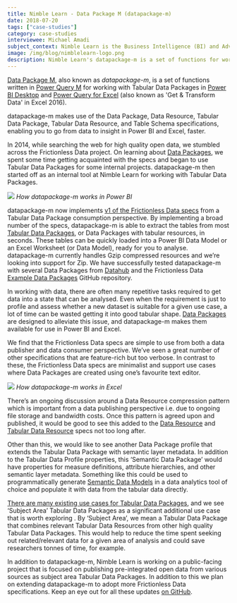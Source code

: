 ```yaml
---
title: Nimble Learn - Data Package M (datapackage-m)
date: 2018-07-20
tags: ["case-studies"]
category: case-studies
interviewee: Michael Amadi
subject_context: Nimble Learn is the Business Intelligence (BI) and Advanced Analytics consultancy behind datapackage-m, a set of functions for working with Tabular Data Packages in Power BI Desktop and Power Query for Excel.
image: /img/blog/nimblelearn-logo.png
description: Nimble Learn's datapackage-m is a set of functions for working with Tabular Data Packages in Power BI Desktop and Power Query for Excel.
---
```


[Data Package M](https://github.com/nimblelearn/datapackage-m), also known as *datapackage-m*, is a set of functions written in [Power Query M](https://docs.microsoft.com/en-us/powerquery-m/) for working with Tabular Data Packages in [Power BI Desktop](https://powerbi.microsoft.com/en-us/desktop/) and [Power Query for Excel](https://support.office.com/en-us/article/introduction-to-microsoft-power-query-for-excel-6e92e2f4-2079-4e1f-bad5-89f6269cd605) (also known as 'Get & Transform Data' in Excel 2016).

datapackage-m makes use of the Data Package, Data Resource, Tabular Data Package, Tabular Data Resource, and Table Schema specifications, enabling you to go from data to insight in Power BI and Excel, faster.

In 2014, while searching the web for high quality open data, we stumbled across the Frictionless Data project. On learning about [Data Packages](/data-package/), we spent some time getting acquainted with the specs and began to use Tabular Data Packages for some internal projects. datapackage-m then started off as an internal tool at Nimble Learn for working with Tabular Data Packages.

![](./datapackage-m-power-bi.gif)
*How datapackage-m works in Power BI*

datapackage-m now implements [v1 of the Frictionless Data specs](https://blog.okfn.org/2017/09/05/frictionless-data-v1-0/) from a Tabular Data Package consumption perspective. By implementing a broad number of the specs, datapackage-m is able to extract the tables from most [Tabular Data Packages](https://specs.frictionlessdata.io/tabular-data-package/), or Data Packages with tabular resources, in seconds. These tables can be quickly loaded into a Power BI Data Model or an Excel Worksheet (or Data Model), ready for you to analyse.  datapackage-m currently handles Gzip compressed resources and we’re looking into support for Zip. We have  successfully tested datapackage-m with several Data Packages from [Datahub](https://datahub.io/core) and the Frictionless Data [Example Data Packages](https://github.com/frictionlessdata/example-data-packages) GitHub repository.

In working with data, there are often many repetitive tasks required to get data into a state that can be analysed. Even when the requirement is just to profile and assess whether a new dataset is suitable for a given use case, a lot of time can be wasted getting it into good tabular shape. [Data Packages](/data-package/) are designed to alleviate this issue, and datapackage-m makes them available for use in Power BI and Excel.

We find that the Frictionless Data specs are simple to use from both a data publisher and data consumer perspective. We’ve seen a great number of other specifications that are feature-rich but too verbose. In contrast to these, the Frictionless Data specs are minimalist and support use cases where Data Packages are created using one’s favourite text editor.

![](./datapackage-m-excel.gif)
*How datapackage-m works  in Excel*

There’s an ongoing discussion around a Data Resource compression pattern which is important from a data publishing perspective i.e. due to ongoing file storage and bandwidth costs. Once this pattern is agreed upon and published, it would be good to see this added to the [Data Resource](https://specs.frictionlessdata.io/data-resource/) and [Tabular Data Resource](https://specs.frictionlessdata.io/tabular-data-resource/) specs not too long after.

Other than this, we would like to see another Data Package profile that extends the Tabular Data Package with semantic layer metadata. In addition to the Tabular Data Profile properties, this ‘Semantic Data Package’ would have properties for measure definitions, attribute hierarchies, and other semantic layer metadata. Something like this could be used to programmatically generate [Semantic Data Models](https://en.wikipedia.org/wiki/Semantic_data_model) in a data analytics tool of choice and populate it with data from the tabular data directly.

[There are many existing use cases for Tabular Data Packages](http://okfnlabs.org/blog/2017/12/21/bootstrapping-data-standards-with-frictionless-data.html), and we see ‘Subject Area’ Tabular Data Packages as a significant additional use case that is worth exploring . By ‘Subject Area’,  we mean a Tabular Data Package that combines relevant Tabular Data Resources from other high quality Tabular Data Packages. This would help to reduce the time spent seeking out related/relevant data for a given area of analysis and could save researchers tonnes of time, for example.

In addition to datapackage-m, Nimble Learn is working on a public-facing project that is focused on publishing pre-integrated open data from various sources as subject area Tabular Data Packages.  In addition to this we  plan on extending datapackage-m to adopt more Frictionless Data specifications. Keep an eye out for all these updates [on GitHub](https://github.com/nimblelearn).
